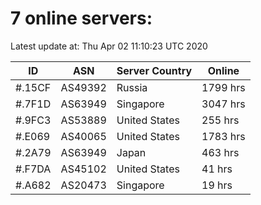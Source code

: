 # 7 online servers:

Latest update at: Thu Apr 02 11:10:23 UTC 2020

| ID | ASN | Server Country | Online |
| -- | --- | -------------- | ------ |
| #.15CF | AS49392 | Russia | 1799 hrs |
| #.7F1D | AS63949 | Singapore | 3047 hrs |
| #.9FC3 | AS53889 | United States | 255 hrs |
| #.E069 | AS40065 | United States | 1783 hrs |
| #.2A79 | AS63949 | Japan | 463 hrs |
| #.F7DA | AS45102 | United States | 41 hrs |
| #.A682 | AS20473 | Singapore | 19 hrs |

